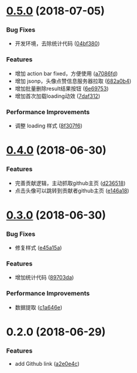 <a name="0.5.0"></a>
# [0.5.0](https://github.com/tolerance-go/regexp-store/compare/v0.4.0...v0.5.0) (2018-07-05)


### Bug Fixes

* 开发环境，去除统计代码 ([04bf380](https://github.com/tolerance-go/regexp-store/commit/04bf380))


### Features

* 增加 action bar fixed，方便使用 ([a7086fd](https://github.com/tolerance-go/regexp-store/commit/a7086fd))
* 增加 jsonp，头像点赞信息服务器拉取 ([682a0b4](https://github.com/tolerance-go/regexp-store/commit/682a0b4))
* 增加批量删除result结果按钮 ([6e69753](https://github.com/tolerance-go/regexp-store/commit/6e69753))
* 增加首次加载loading动效 ([7daf312](https://github.com/tolerance-go/regexp-store/commit/7daf312))


### Performance Improvements

* 调整 loading 样式 ([8f307f6](https://github.com/tolerance-go/regexp-store/commit/8f307f6))



<a name="0.4.0"></a>
# [0.4.0](https://github.com/tolerance-go/regexp-store/compare/v0.3.0...v0.4.0) (2018-06-30)


### Features

* 完善贡献逻辑，主动抓取github主页 ([d236518](https://github.com/tolerance-go/regexp-store/commit/d236518))
* 点击头像可以跳转到贡献者github主页 ([e146a18](https://github.com/tolerance-go/regexp-store/commit/e146a18))



<a name="0.3.0"></a>
# [0.3.0](https://github.com/tolerance-go/regexp-store/compare/v0.2.0...v0.3.0) (2018-06-30)


### Bug Fixes

* 修复样式 ([e45a15a](https://github.com/tolerance-go/regexp-store/commit/e45a15a))


### Features

* 增加统计代码 ([89703da](https://github.com/tolerance-go/regexp-store/commit/89703da))


### Performance Improvements

* 数据提取 ([c1a646e](https://github.com/tolerance-go/regexp-store/commit/c1a646e))



<a name="0.2.0"></a>
# 0.2.0 (2018-06-29)


### Features

* add Github link ([a2e0e4c](https://github.com/tolerance-go/regexp-store/commit/a2e0e4c))



